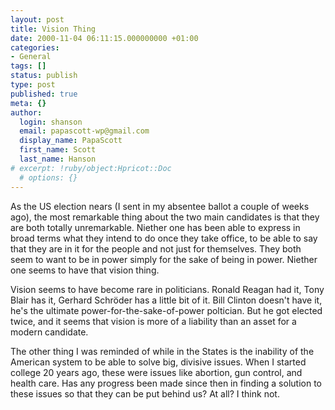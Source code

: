 ```yaml
---
layout: post
title: Vision Thing
date: 2000-11-04 06:11:15.000000000 +01:00
categories:
- General
tags: []
status: publish
type: post
published: true
meta: {}
author:
  login: shanson
  email: papascott-wp@gmail.com
  display_name: PapaScott
  first_name: Scott
  last_name: Hanson
# excerpt: !ruby/object:Hpricot::Doc
  # options: {}
---
```

<p>As the US election nears (I sent in my absentee ballot a couple of weeks ago), the most remarkable thing about the two main candidates is that they are both totally unremarkable. Niether one has been able to express in broad terms what they intend to do once they take office, to be able to say that they are in it for the people and not just for themselves. They both seem to want to be in power simply for the sake of being in power. Niether one seems to have that vision thing.</p>
<p>Vision seems to have become rare in politicians. Ronald Reagan had it, Tony Blair has it, Gerhard Schröder has a little bit of it. Bill Clinton doesn't have it, he's the ultimate power-for-the-sake-of-power poltician. But he got elected twice, and it seems that vision is more of a liability than an asset for a modern candidate.</p>
<p>The other thing I was reminded of while in the States is the inability of the American system to be able to solve big, divisive issues. When I started college 20 years ago, these were issues like abortion, gun control, and health care. Has any progress been made since then in finding a solution to these issues so that they can be put behind us? At all? I think not.</p>
